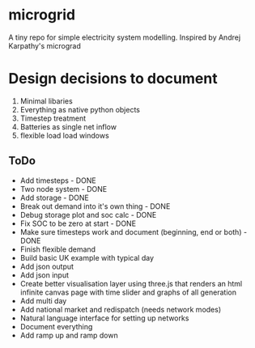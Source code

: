 # microgrid
A tiny repo for simple electricity system modelling. Inspired by Andrej Karpathy's micrograd

# Design decisions to document
1. Minimal libaries
2. Everything as native python objects
3. Timestep treatment
4. Batteries as single net inflow
5. flexible load load windows


## ToDo
- Add timesteps - DONE
- Two node system - DONE
- Add storage - DONE
- Break out demand into it's own thing - DONE
- Debug storage plot and soc calc - DONE
- Fix SOC to be zero at start - DONE
- Make sure timesteps work and document (beginning, end or both) - DONE
- Finish flexible demand
- Build basic UK example with typical day
- Add json output
- Add json input
- Create better visualisation layer using three.js that renders an html infinite canvas page with time slider and graphs of all generation
- Add multi day
- Add national market and redispatch (needs network modes)
- Natural language interface for setting up networks
- Document everything
- Add ramp up and ramp down
